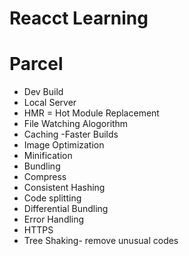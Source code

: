 # Reacct Learning


# Parcel
- Dev Build
- Local Server
- HMR = Hot Module Replacement
- File Watching Alogorithm
- Caching -Faster Builds
- Image Optimization
- Minification
- Bundling
- Compress
- Consistent Hashing
- Code splitting
- Differential Bundling
- Error Handling
- HTTPS
- Tree Shaking- remove unusual codes
